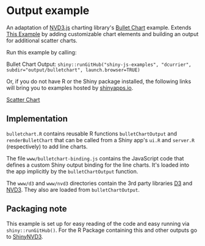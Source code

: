 # Output example

An adaptation of [NVD3.js](http://nv3d.org/) charting library's [Bullet Chart](http://nvd3.org/examples/bullet.html) example. Extends [This Example](http://github.com/jcheng5/shiny-js-examples) by adding customizable chart elements and building an output for additional scatter charts.  

Run this example by calling:

Bullet Chart Output:
`shiny::runGitHub("shiny-js-examples", "dcurrier", subdir="output/bulletchart", launch.browser=TRUE)`


Or, if you do not have R or the Shiny package installed, the following links will bring you to examples hosted by [shinyapps.io](http://www.shinyapps.io).

[Scatter Chart](http://dcurrier.shinyapps.io/bulletchart)



## Implementation

`bulletchart.R` contains reusable R functions `bulletChartOutput` and `renderBulletChart` that can be called from a Shiny app's `ui.R` and `server.R` (respectively) to add line charts.

The file `www/bulletchart-binding.js` contains the JavaScript code that defines a custom Shiny output binding for the line charts. It's loaded into the app implicitly by the `bulletChartOutput` function.

The `www/d3` and `www/nvd3` directories contain the 3rd party libraries [D3](http://d3js.org/) and [NVD3](http://nvd3.org/). They also are loaded from `bulletChartOutput`.


## Packaging note

This example is set up for easy reading of the code and easy running via `shiny::runGitHub()`.  For the R Package containing this and other outputs go to [ShinyNVD3](http://github.com/dcurrier/ShinyNVD3).
